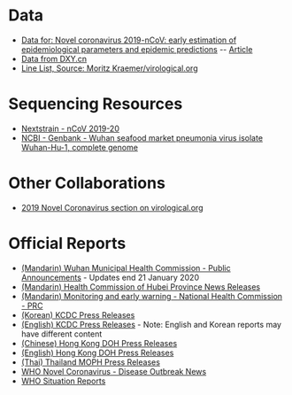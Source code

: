 # Data
* [Data for: Novel coronavirus 2019-nCoV: early estimation of epidemiological parameters and epidemic predictions](https://livelancsac-my.sharepoint.com/personal/readj2_lancaster_ac_uk/_layouts/15/onedrive.aspx?id=%2Fpersonal%2Freadj2%5Flancaster%5Fac%5Fuk%2FDocuments%2Fpublic%2F2019%2DnCoV%20early%20modelling%20paper&originalPath=aHR0cHM6Ly9saXZlbGFuY3NhYy1teS5zaGFyZXBvaW50LmNvbS86ZjovZy9wZXJzb25hbC9yZWFkajJfbGFuY2FzdGVyX2FjX3VrL0VyTU1QS1ZIaGExSG9DZXlqZHcxUTNFQmVYemlJd2czVW56Z0d4WHZ1X0ZrQnc_cnRpbWU9MTJ4czA5ZWcxMGc) -- [Article](https://www.medrxiv.org/content/10.1101/2020.01.23.20018549v1)
* [Data from DXY.cn](https://docs.google.com/spreadsheets/d/1jS24DjSPVWa4iuxuD4OAXrE3QeI8c9BC1hSlqr-NMiU/edit#gid=0)
* [Line List, Source: Moritz Kraemer/virological.org](https://docs.google.com/spreadsheets/d/1itaohdPiAeniCXNlntNztZ_oRvjh0HsGuJXUJWET008/edit#gid=0)

# Sequencing Resources
* [Nextstrain - nCoV 2019-20](https://nextstrain.org/ncov)
* [NCBI - Genbank - Wuhan seafood market pneumonia virus isolate Wuhan-Hu-1, complete genome](https://www.ncbi.nlm.nih.gov/nuccore/MN908947)

# Other Collaborations
* [2019 Novel Coronavirus section on virological.org](http://virological.org/c/novel-2019-coronavirus/33)

# Official Reports
* [(Mandarin) Wuhan Municipal Health Commission - Public Announcements](http://wjw.wuhan.gov.cn/front/web/list2nd/no/710) - Updates end 21 January 2020
* [(Mandarin) Health Commission of Hubei Province News Releases](http://wjw.hubei.gov.cn/fbjd/dtyw/)
* [(Mandarin) Monitoring and early warning - National Health Commission - PRC](http://www.nhc.gov.cn/yjb/s2907/new_list.shtml)
* [(Korean) KCDC Press Releases](https://www.cdc.go.kr/board/board.es?mid=a20501000000&bid=0015)
* [(English) KCDC Press Releases](https://www.cdc.go.kr/board/board.es?mid=a30402000000&bid=0030) - Note: English and Korean reports may have different content
* [(Chinese) Hong Kong DOH Press Releases](https://www.dh.gov.hk/tc_chi/press/press.html)
* [(English) Hong Kong DOH Press Releases](https://www.dh.gov.hk/english/press/press.html)
* [(Thai) Thailand MOPH Press Releases](https://pr.moph.go.th/?url=pr/index/2/02/1)
* [WHO Novel Coronavirus - Disease Outbreak News](https://www.who.int/csr/don/archive/disease/novel_coronavirus/en/)
* [WHO Situation Reports](https://www.who.int/emergencies/diseases/novel-coronavirus-2019/situation-reports)